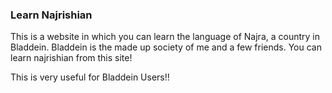 ### Learn Najrishian

This is a website in which you can learn the language of Najra, a country in Bladdein. Bladdein is the made up society of me and a few friends. You can learn najrishian from this site! 

This is very useful for Bladdein Users!!

